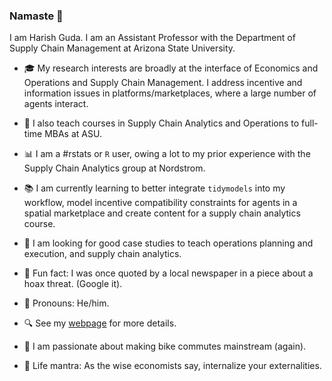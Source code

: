 ### Namaste :pray:

I am Harish Guda. I am an Assistant Professor with the Department of Supply Chain Management at Arizona State University. 

- :mortar_board: My research interests are broadly at the interface of Economics and Operations and Supply Chain Management. I address incentive and information issues in platforms/marketplaces, where a large number of agents interact. 

- :school_satchel: I also teach courses in Supply Chain Analytics and Operations to full-time MBAs at ASU. 

- :bar_chart: I am a #rstats or `R` user, owing a lot to my prior experience with the Supply Chain Analytics group at Nordstrom. 

- :books: I am currently learning to better integrate `tidymodels` into my workflow, model incentive compatibility constraints for agents in a spatial marketplace and create content for a supply chain analytics course. 

- :scroll: I am looking for good case studies to teach operations planning and execution, and supply chain analytics. 

- :newspaper: Fun fact: I was once quoted by a local newspaper in a piece about a hoax threat. (Google it). 

- :man: Pronouns: He/him. 

- :mag: See my [webpage](https://harishguda.me/about) for more details. 

- :bicyclist: I am passionate about making bike commutes mainstream (again). 

- :santa: Life mantra: As the wise economists say, internalize your externalities.

